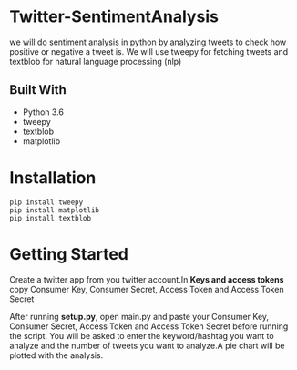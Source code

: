 # Twitter-SentimentAnalysis
we will do sentiment analysis in python by analyzing tweets to check how positive or negative a tweet is. We will use tweepy for fetching tweets and textblob for natural language processing (nlp)

 ## Built With

* Python 3.6
* tweepy
* textblob
* matplotlib

# Installation
```
pip install tweepy
pip install matplotlib
pip install textblob
```
# Getting Started

Create a twitter app from you twitter account.In __Keys and access tokens__ copy Consumer Key, Consumer Secret, Access Token and Access Token Secret

After running __setup.py__, open main.py and paste your Consumer Key, Consumer Secret, Access Token and Access Token Secret before running the script. You will be asked to enter the keyword/hashtag you want to analyze and the number of tweets you want to analyze.A pie chart will be plotted with the analysis. 


